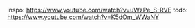 inspo: https://www.youtube.com/watch?v=uWzPe_S-RVE
todo: https://www.youtube.com/watch?v=K5dOm_WWaNY
